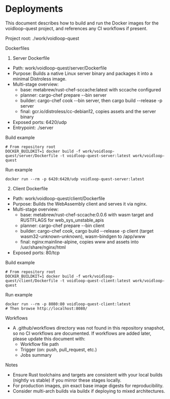 # Deployments

This document describes how to build and run the Docker images for the voidloop-quest project, and references any CI workflows if present.

Project root: ./work/voidloop-quest

Dockerfiles

1) Server Dockerfile
- Path: work/voidloop-quest/server/Dockerfile
- Purpose: Builds a native Linux server binary and packages it into a minimal Distroless image.
- Multi-stage overview:
  - base: metabrew/rust-chef-sccache:latest with sccache configured
  - planner: cargo-chef prepare --bin server
  - builder: cargo-chef cook --bin server, then cargo build --release -p server
  - final: gcr.io/distroless/cc-debian12, copies assets and the server binary
- Exposed ports: 6420/udp
- Entrypoint: ./server

Build example

```
# From repository root
DOCKER_BUILDKIT=1 docker build -f work/voidloop-quest/server/Dockerfile -t voidloop-quest-server:latest work/voidloop-quest
```

Run example

```
docker run --rm -p 6420:6420/udp voidloop-quest-server:latest
```

2) Client Dockerfile
- Path: work/voidloop-quest/client/Dockerfile
- Purpose: Builds the WebAssembly client and serves it via nginx.
- Multi-stage overview:
  - base: metabrew/rust-chef-sccache:0.0.6 with wasm target and RUSTFLAGS for web_sys_unstable_apis
  - planner: cargo-chef prepare --bin client
  - builder: cargo-chef cook, cargo build --release -p client (target wasm32-unknown-unknown), wasm-bindgen to /app/www
  - final: nginx:mainline-alpine, copies www and assets into /usr/share/nginx/html
- Exposed ports: 80/tcp

Build example

```
# From repository root
DOCKER_BUILDKIT=1 docker build -f work/voidloop-quest/client/Dockerfile -t voidloop-quest-client:latest work/voidloop-quest
```

Run example

```
docker run --rm -p 8080:80 voidloop-quest-client:latest
# Then browse http://localhost:8080/
```

Workflows

- A .github/workflows directory was not found in this repository snapshot, so no CI workflows are documented. If workflows are added later, please update this document with:
  - Workflow file path
  - Trigger (on: push, pull_request, etc.)
  - Jobs summary

Notes

- Ensure Rust toolchains and targets are consistent with your local builds (nightly vs stable) if you mirror these stages locally.
- For production images, pin exact base image digests for reproducibility.
- Consider multi-arch builds via buildx if deploying to mixed architectures.
